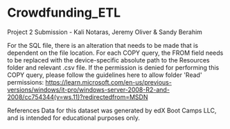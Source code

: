 # Crowdfunding_ETL
Project 2 Submission - Kali Notaras, Jeremy Oliver &amp; Sandy Berahim

For the SQL file, there is an alteration that needs to be made that is dependent on the file location.
For each COPY query, the FROM field needs to be replaced with the device-specific absolute path to the Resources folder and relevant .csv file.
If the permission is denied for performing this COPY query, please follow the guidelines here to allow folder 'Read' permissions: https://learn.microsoft.com/en-us/previous-versions/windows/it-pro/windows-server-2008-R2-and-2008/cc754344(v=ws.11)?redirectedfrom=MSDN

References
Data for this dataset was generated by edX Boot Camps LLC, and is intended for educational purposes only.
